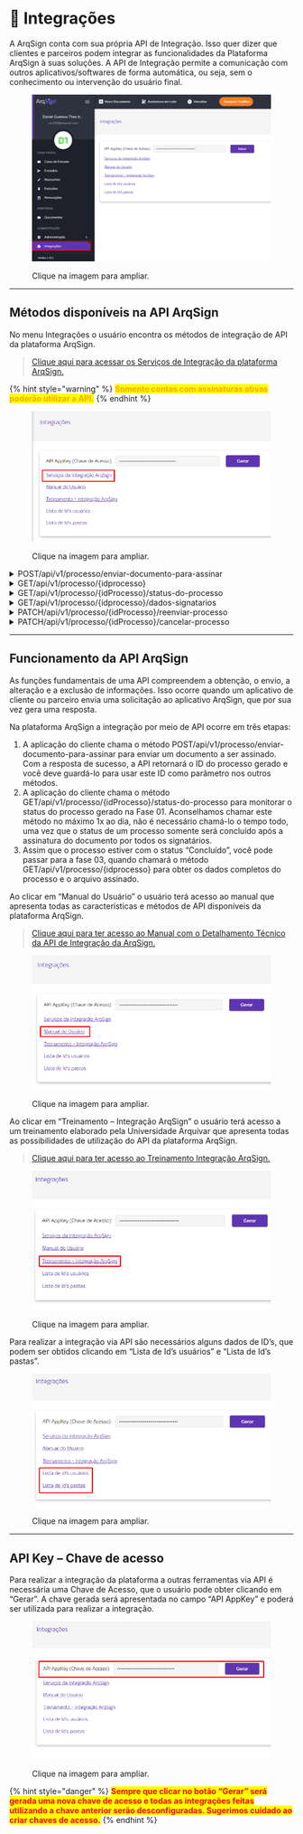 # 🧩 Integrações

A ArqSign conta com sua própria API de Integração. Isso quer dizer que clientes e parceiros podem integrar as funcionalidades da Plataforma ArqSign à suas soluções. A API de Integração permite a comunicação com outros aplicativos/softwares de forma automática, ou seja, sem o conhecimento ou intervenção do usuário final.

<figure><img src="../../.gitbook/assets/integracoes1.png" alt=""><figcaption><p>Clique na imagem para ampliar.</p></figcaption></figure>

***

## Métodos disponíveis na API ArqSign

No menu Integrações o usuário encontra os métodos de integração de API da plataforma ArqSign.

> [Clique aqui para acessar os Serviços de Integração da plataforma ArqSign.](https://api.arqsign.com/index.html)

{% hint style="warning" %}
<mark style="color:orange;">**Somente contas com assinaturas ativas poderão utilizar a API.**</mark>
{% endhint %}

<figure><img src="../../.gitbook/assets/integracoes2.png" alt=""><figcaption><p>Clique na imagem para ampliar.</p></figcaption></figure>



<details>

<summary>POST/api/v1/processo/enviar-documento-para-assinar</summary>

O objetivo deste método é permitir que o usuário envie um documento para ser assinado via plataforma ArqSIGN.

</details>

<details>

<summary>GET/api/v1/processo/{idprocesso}</summary>

O objetivo deste método é permitir que o usuário busque os dados completos de um processo, incluindo o documento e o registro de assinatura, caso já exista alguma assinatura no documento.

</details>

<details>

<summary>GET/api/v1/processo/{idProcesso}/status-do-processo</summary>

O objetivo deste método é permitir que o usuário busque o status de um processo de assinatura, para que evite buscar o processo como um todo pelo método “GET/api/v1/processo/{idprocesso}” antes que este esteja com status “Concluído”.

</details>

<details>

<summary>GET/api/v1/processo/{idprocesso}/dados-signatarios</summary>

O objetivo deste método é permitir que o usuário busque os dados dos signatários que possuem ação de assinar eletronicamente em um processo de assinatura.

</details>

<details>

<summary>PATCH/api/v1/processo/{idProcesso}/reenviar-processo</summary>

O objetivo deste método é permitir que o usuário reenvie o processo para os destinatários pendentes de assinaturas na ordem atual. O usuário poderá informar para qual destinatário pendente de assinatura deseja reenviar o documento. Caso não informe os destinatários, o serviço reenvia o processo para todos os destinatários participantes do processo com ação de assinar eletronicamente e que estejam pendentes de assinaturas na ordem atual.

</details>

<details>

<summary>PATCH/api/v1/processo/{idProcesso}/cancelar-processo</summary>

O objetivo deste método é permitir que o usuário cancele o processo de assinatura que esteja em andamento.

</details>

***

## Funcionamento da API ArqSign

As funções fundamentais de uma API compreendem a obtenção, o envio, a alteração e a exclusão de informações. Isso ocorre quando um aplicativo de cliente ou parceiro envia uma solicitação ao aplicativo ArqSign, que por sua vez gera uma resposta.

Na plataforma ArqSign a integração por meio de API ocorre em três etapas:

1. A aplicação do cliente chama o método POST/api/v1/processo/enviar-documento-para-assinar para enviar um documento a ser assinado. Com a resposta de sucesso, a API retornará o ID do processo gerado e você deve guardá-lo para usar este ID como parâmetro nos outros métodos.
2. &#x20;A aplicação do cliente chama o método GET/api/v1/processo/{idProcesso}/status-do-processo para monitorar o status do processo gerado na Fase 01. Aconselhamos chamar este método no máximo 1x ao dia, não é necessário chamá-lo o tempo todo, uma vez que o status de um processo somente será concluído após a assinatura do documento por todos os signatários.
3. Assim que o processo estiver com o status “Concluído”, você pode passar para a fase 03, quando chamará o método GET/api/v1/processo/{idprocesso} para obter os dados completos do processo e o arquivo assinado.

Ao clicar em “Manual do Usuário” o usuário terá acesso ao manual que apresenta todas as características e métodos de API disponíveis da plataforma ArqSign.

> [Clique aqui para ter acesso ao Manual com o Detalhamento Técnico da API de Integração da ArqSign.](https://arquivar.com.br/wp-content/uploads/2022/09/Manual-API-ArqSign.pdf)

<figure><img src="../../.gitbook/assets/integracoes3.png" alt=""><figcaption><p>Clique na imagem para ampliar.</p></figcaption></figure>

Ao clicar em “Treinamento – Integração ArqSign” o usuário terá acesso a um treinamento elaborado pela Universidade Arquivar que apresenta todas as possibilidades de utilização do API da plataforma ArqSign.

> [Clique aqui para ter acesso ao Treinamento Integração ArqSign.](https://cdn.arquivar.com.br/wp-content/uploads/articulate\_uploads/Curso-API-ArqSign/index.html?&\_ga=2.214775511.1134308362.1699443819-2052664689.1687871591#/)

<figure><img src="../../.gitbook/assets/integracoes4.png" alt=""><figcaption><p>Clique na imagem para ampliar.</p></figcaption></figure>

Para realizar a integração via API são necessários alguns dados de ID’s, que podem ser obtidos clicando em “Lista de Id’s usuários” e “Lista de Id’s pastas”.

<figure><img src="../../.gitbook/assets/integracoes5.png" alt=""><figcaption><p>Clique na imagem para ampliar.</p></figcaption></figure>

***

## API Key – Chave de acesso

Para realizar a integração da plataforma a outras ferramentas via API é necessária uma Chave de Acesso, que o usuário pode obter clicando em “Gerar”. A chave gerada será apresentada no campo “API AppKey” e poderá ser utilizada para realizar a integração.

<figure><img src="../../.gitbook/assets/integracoes6.png" alt=""><figcaption><p>Clique na imagem para ampliar.</p></figcaption></figure>

{% hint style="danger" %}
<mark style="color:red;">**Sempre que clicar no botão “Gerar” será gerada uma nova chave de acesso e todas as integrações feitas utilizando a chave anterior serão desconfiguradas. Sugerimos cuidado ao criar chaves de acesso.**</mark>
{% endhint %}
